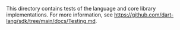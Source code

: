 This directory contains tests of the language and core library implementations.
For more information, see https://github.com/dart-lang/sdk/tree/main/docs/Testing.md.
